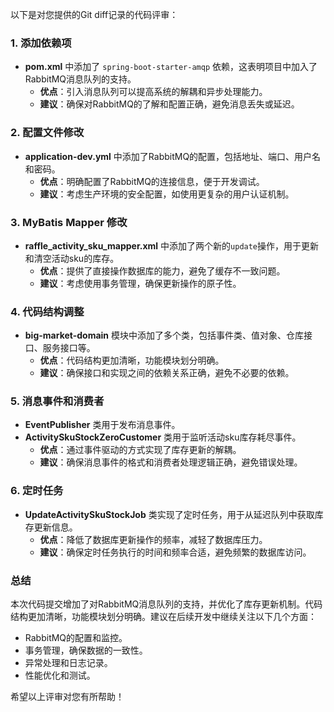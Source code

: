以下是对您提供的Git diff记录的代码评审：

### 1. 添加依赖项

- **pom.xml** 中添加了 `spring-boot-starter-amqp` 依赖，这表明项目中加入了RabbitMQ消息队列的支持。
  - **优点**：引入消息队列可以提高系统的解耦和异步处理能力。
  - **建议**：确保对RabbitMQ的了解和配置正确，避免消息丢失或延迟。

### 2. 配置文件修改

- **application-dev.yml** 中添加了RabbitMQ的配置，包括地址、端口、用户名和密码。
  - **优点**：明确配置了RabbitMQ的连接信息，便于开发调试。
  - **建议**：考虑生产环境的安全配置，如使用更复杂的用户认证机制。

### 3. MyBatis Mapper 修改

- **raffle_activity_sku_mapper.xml** 中添加了两个新的`update`操作，用于更新和清空活动sku的库存。
  - **优点**：提供了直接操作数据库的能力，避免了缓存不一致问题。
  - **建议**：考虑使用事务管理，确保更新操作的原子性。

### 4. 代码结构调整

- **big-market-domain** 模块中添加了多个类，包括事件类、值对象、仓库接口、服务接口等。
  - **优点**：代码结构更加清晰，功能模块划分明确。
  - **建议**：确保接口和实现之间的依赖关系正确，避免不必要的依赖。

### 5. 消息事件和消费者

- **EventPublisher** 类用于发布消息事件。
- **ActivitySkuStockZeroCustomer** 类用于监听活动sku库存耗尽事件。
  - **优点**：通过事件驱动的方式实现了库存更新的解耦。
  - **建议**：确保消息事件的格式和消费者处理逻辑正确，避免错误处理。

### 6. 定时任务

- **UpdateActivitySkuStockJob** 类实现了定时任务，用于从延迟队列中获取库存更新信息。
  - **优点**：降低了数据库更新操作的频率，减轻了数据库压力。
  - **建议**：确保定时任务执行的时间和频率合适，避免频繁的数据库访问。

### 总结

本次代码提交增加了对RabbitMQ消息队列的支持，并优化了库存更新机制。代码结构更加清晰，功能模块划分明确。建议在后续开发中继续关注以下几个方面：

- RabbitMQ的配置和监控。
- 事务管理，确保数据的一致性。
- 异常处理和日志记录。
- 性能优化和测试。

希望以上评审对您有所帮助！
